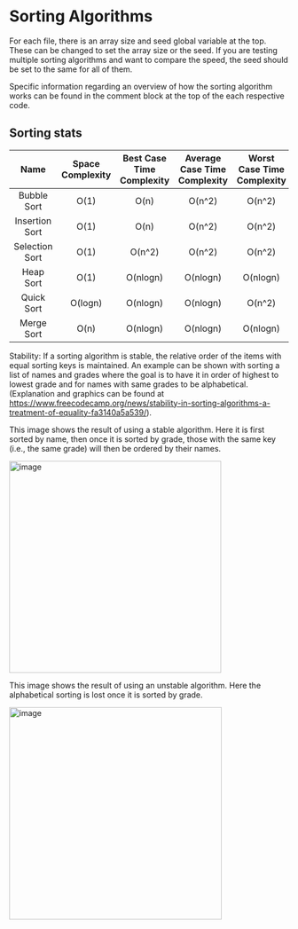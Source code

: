 # Sorting Algorithms

For each file, there is an array size and seed global variable at the top. These can be changed to set the array size or the seed.
If you are testing multiple sorting algorithms and want to compare the speed, the seed should be set to the same for all of them.

Specific information regarding an overview of how the sorting algorithm works can be found in the comment block at the top of the each 
respective code.

## Sorting stats
| Name           | Space Complexity | Best Case Time Complexity | Average Case Time Complexity | Worst Case Time Complexity | Stability |
| :------------: | :--------------: | :-----------------------: | :--------------------------: | :------------------------: | :-------: | 
| Bubble Sort    | O(1)             | O(n)                      | O(n^2)                       | O(n^2)                     | Yes       |
| Insertion Sort | O(1)             | O(n)                      | O(n^2)                       | O(n^2)                     | Yes       |
| Selection Sort | O(1)             | O(n^2)                    | O(n^2)                       | O(n^2)                     | No        |
| Heap Sort      | O(1)             | O(nlogn)                  | O(nlogn)                     | O(nlogn)                   | No        |
| Quick Sort     | O(logn)          | O(nlogn)                  | O(nlogn)                     | O(n^2)                     | No        |
| Merge Sort     | O(n)             | O(nlogn)                  | O(nlogn)                     | O(nlogn)                   | Yes       |

Stability: If a sorting algorithm is stable, the relative order of the items with equal sorting keys is maintained. An example can be shown with sorting a list of names and grades where the goal is to have it in order of highest to lowest grade and for names with same grades to be alphabetical. (Explanation and graphics can be found at https://www.freecodecamp.org/news/stability-in-sorting-algorithms-a-treatment-of-equality-fa3140a5a539/).

This image shows the result of using a stable algorithm. Here it is first sorted by name, then once it is sorted by grade, those with the same key (i.e., the same grade) will then be ordered by their names.

<img width="382" alt="image" src="https://github.com/Kypce/Algorithms/assets/69166331/7f8e0fb8-39b4-4cb2-8e38-46baefb4a8f2">


This image shows the result of using an unstable algorithm. Here the alphabetical sorting is lost once it is sorted by grade.

<img width="383" alt="image" src="https://github.com/Kypce/Algorithms/assets/69166331/05a5e4fa-9130-4893-b1bf-458a7b722110">
